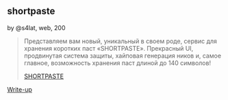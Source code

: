 ## shortpaste
by @s4lat, web, 200

> Представляем вам новый, уникальный в своем роде, сервис для хранения коротких паст «SHORTPASTE». 
> Прекрасный UI, продвинутая система защиты, хайповая генерация ников и, самое главное, возможность хранения паст длиной до 140 символов!  
>  
> [SHORTPASTE](http://185.104.115.19:7733/)  

[Write-up](WRITEUP.md)
